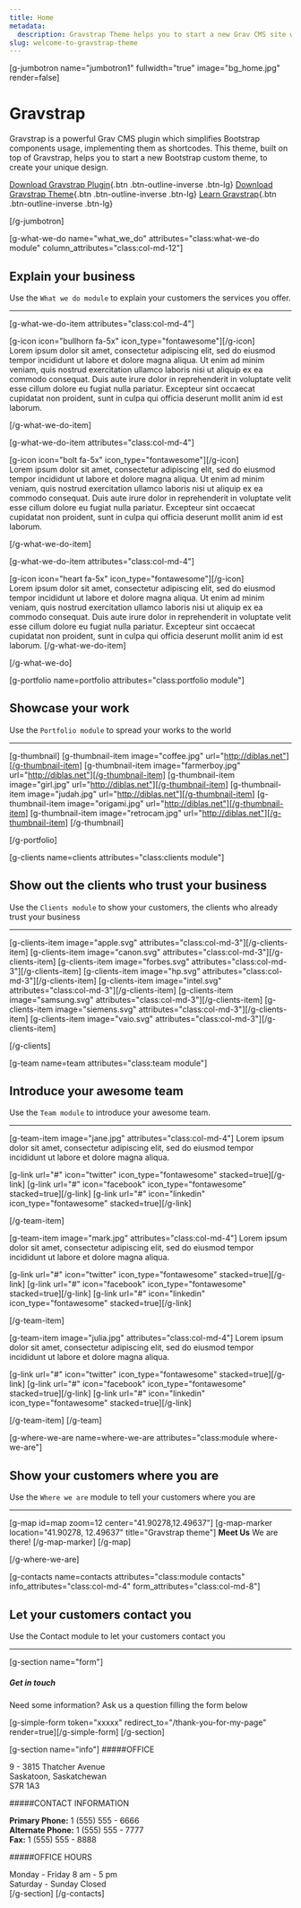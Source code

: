 ```yaml
---
title: Home
metadata:
  description: Gravstrap Theme helps you to start a new Grav CMS site with Bootstrap support and several ready to use modules. It is also perfect to extend to start a new Bootstrap custom theme, to fit your needs.
slug: welcome-to-gravstrap-theme
---
```


[g-jumbotron name="jumbotron1" fullwidth="true" image="bg_home.jpg" render=false]
# Gravstrap

Gravstrap is a powerful Grav CMS plugin which simplifies Bootstrap components usage, implementing them as shortcodes. This theme, built on top of Gravstrap, helps you to start a new Bootstrap custom theme, to create your unique design.

[Download Gravstrap Plugin](http://diblas.net/plugins/use-bootstrap-components-as-shortcodes-in-grav-cms/how-to-install-the-gravstrap-plugin){.btn .btn-outline-inverse .btn-lg}
[Download Gravstrap Theme](http://diblas.net/themes/gravstrap-theme-helps-to-start-a-new-grav-cms-site-with-bootstrap-support/how-to-install-gravstrap-theme){.btn .btn-outline-inverse .btn-lg}
[Learn Gravstrap](http://diblas.net/plugins/use-bootstrap-components-as-shortcodes-in-grav-cms){.btn .btn-outline-inverse .btn-lg}

[/g-jumbotron]

[g-what-we-do name="what_we_do" attributes="class:what-we-do module" column_attributes="class:col-md-12"]

## Explain your business
Use the `What we do module` to explain your customers the services you offer.
___

[g-what-we-do-item attributes="class:col-md-4"]

<div class="item-icon">
[g-icon icon="bullhorn fa-5x" icon_type="fontawesome"][/g-icon]
</div>
Lorem ipsum dolor sit amet, consectetur adipiscing elit, sed do eiusmod tempor incididunt ut labore et dolore magna aliqua. Ut enim ad minim veniam, quis nostrud exercitation ullamco laboris nisi ut aliquip ex ea commodo consequat. Duis aute irure dolor in reprehenderit in voluptate velit esse cillum dolore eu fugiat nulla pariatur. Excepteur sint occaecat cupidatat non proident, sunt in culpa qui officia deserunt mollit anim id est laborum.

[/g-what-we-do-item]

[g-what-we-do-item attributes="class:col-md-4"]
<div class="item-icon">
[g-icon icon="bolt fa-5x" icon_type="fontawesome"][/g-icon]
</div>
Lorem ipsum dolor sit amet, consectetur adipiscing elit, sed do eiusmod tempor incididunt ut labore et dolore magna aliqua. Ut enim ad minim veniam, quis nostrud exercitation ullamco laboris nisi ut aliquip ex ea commodo consequat. Duis aute irure dolor in reprehenderit in voluptate velit esse cillum dolore eu fugiat nulla pariatur. Excepteur sint occaecat cupidatat non proident, sunt in culpa qui officia deserunt mollit anim id est laborum.

[/g-what-we-do-item]

[g-what-we-do-item attributes="class:col-md-4"]

<div class="item-icon">
[g-icon icon="heart fa-5x" icon_type="fontawesome"][/g-icon]
</div>
Lorem ipsum dolor sit amet, consectetur adipiscing elit, sed do eiusmod tempor incididunt ut labore et dolore magna aliqua. Ut enim ad minim veniam, quis nostrud exercitation ullamco laboris nisi ut aliquip ex ea commodo consequat. Duis aute irure dolor in reprehenderit in voluptate velit esse cillum dolore eu fugiat nulla pariatur. Excepteur sint occaecat cupidatat non proident, sunt in culpa qui officia deserunt mollit anim id est laborum.
[/g-what-we-do-item]

[/g-what-we-do]


[g-portfolio name=portfolio attributes="class:portfolio module"]

## Showcase your work
Use the `Portfolio module` to spread your works to the world

___

[g-thumbnail]
[g-thumbnail-item image="coffee.jpg" url="http://diblas.net"][/g-thumbnail-item]
[g-thumbnail-item image="farmerboy.jpg" url="http://diblas.net"][/g-thumbnail-item]
[g-thumbnail-item image="girl.jpg" url="http://diblas.net"][/g-thumbnail-item]
[g-thumbnail-item image="judah.jpg" url="http://diblas.net"][/g-thumbnail-item]
[g-thumbnail-item image="origami.jpg" url="http://diblas.net"][/g-thumbnail-item]
[g-thumbnail-item image="retrocam.jpg" url="http://diblas.net"][/g-thumbnail-item]
[/g-thumbnail]

[/g-portfolio]


[g-clients name=clients attributes="class:clients module"]

## Show out the clients who trust your business
Use the `Clients module` to show your customers, the clients who already trust your business

___

[g-clients-item image="apple.svg" attributes="class:col-md-3"][/g-clients-item]
[g-clients-item image="canon.svg" attributes="class:col-md-3"][/g-clients-item]
[g-clients-item image="forbes.svg" attributes="class:col-md-3"][/g-clients-item]
[g-clients-item image="hp.svg" attributes="class:col-md-3"][/g-clients-item]
[g-clients-item image="intel.svg" attributes="class:col-md-3"][/g-clients-item]
[g-clients-item image="samsung.svg" attributes="class:col-md-3"][/g-clients-item]
[g-clients-item image="siemens.svg" attributes="class:col-md-3"][/g-clients-item]
[g-clients-item image="vaio.svg" attributes="class:col-md-3"][/g-clients-item]

[/g-clients]

[g-team name=team attributes="class:team module"]

## Introduce your awesome team
Use the `Team module` to introduce your awesome team.

___

[g-team-item image="jane.jpg" attributes="class:col-md-4"]
Lorem ipsum dolor sit amet, consectetur adipiscing elit, sed do eiusmod tempor incididunt ut labore et dolore magna aliqua.
<div class="item-social">
[g-link url="#" icon="twitter" icon_type="fontawesome" stacked=true][/g-link]
[g-link url="#" icon="facebook" icon_type="fontawesome" stacked=true][/g-link]
[g-link url="#" icon="linkedin" icon_type="fontawesome" stacked=true][/g-link]
</div>

[/g-team-item]

[g-team-item image="mark.jpg" attributes="class:col-md-4"]
Lorem ipsum dolor sit amet, consectetur adipiscing elit, sed do eiusmod tempor incididunt ut labore et dolore magna aliqua.
<div class="item-social">
[g-link url="#" icon="twitter" icon_type="fontawesome" stacked=true][/g-link]
[g-link url="#" icon="facebook" icon_type="fontawesome" stacked=true][/g-link]
[g-link url="#" icon="linkedin" icon_type="fontawesome" stacked=true][/g-link]
</div>

[/g-team-item]

[g-team-item image="julia.jpg" attributes="class:col-md-4"]
Lorem ipsum dolor sit amet, consectetur adipiscing elit, sed do eiusmod tempor incididunt ut labore et dolore magna aliqua.
<div class="item-social">
[g-link url="#" icon="twitter" icon_type="fontawesome" stacked=true][/g-link]
[g-link url="#" icon="facebook" icon_type="fontawesome" stacked=true][/g-link]
[g-link url="#" icon="linkedin" icon_type="fontawesome" stacked=true][/g-link]
</div>

[/g-team-item]
[/g-team]

[g-where-we-are name=where-we-are attributes="class:module where-we-are"]

## Show your customers where you are
Use the `Where we are` module to tell your customers where you are

___

[g-map id=map zoom=12 center="41.90278,12.49637"]
[g-map-marker location="41.90278, 12.49637" title="Gravstrap theme"]
**Meet Us**
We are there!
[/g-map-marker]
[/g-map]

[/g-where-we-are]

[g-contacts name=contacts attributes="class:module contacts" info_attributes="class:col-md-4" form_attributes="class:col-md-8"]

## Let your customers contact you
Use the Contact module to let your customers contact you

___

[g-section name="form"]
##### Get in touch
Need some information? Ask us a question filling the form below

[g-simple-form token="xxxxx" redirect_to="/thank-you-for-my-page" render=true][/g-simple-form]
[/g-section]

[g-section name="info"]
#####OFFICE

9 - 3815 Thatcher Avenue  
Saskatoon, Saskatchewan  
S7R 1A3

#####CONTACT INFORMATION

**Primary Phone:** 1 (555) 555 - 6666  
**Alternate Phone:** 1 (555) 555 - 7777  
**Fax:** 1 (555) 555 - 8888


#####OFFICE HOURS

Monday - Friday 8 am - 5 pm  
Saturday - Sunday Closed  
[/g-section]
[/g-contacts]
